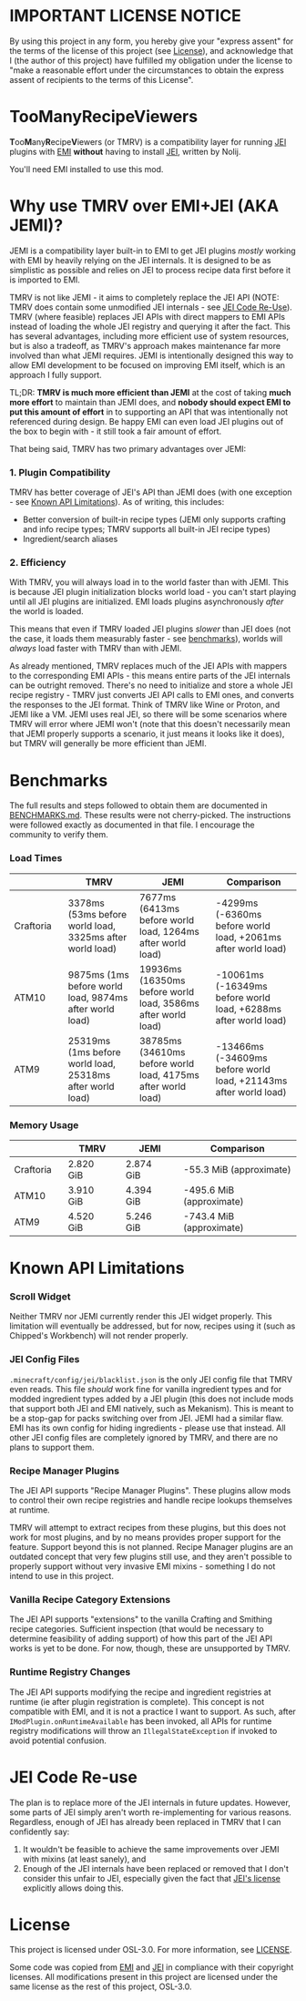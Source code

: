 # IMPORTANT LICENSE NOTICE

By using this project in any form, you hereby give your "express assent" for the terms of the license of this project (see [License](#license)), and acknowledge that I (the author of this project) have fulfilled my obligation under the license to "make a reasonable effort under the circumstances to obtain the express assent of recipients to the terms of this License".

# TooManyRecipeViewers

**T**oo**M**any**R**ecipe**V**iewers (or TMRV) is a compatibility layer for running [JEI](https://legacy.curseforge.com/minecraft/mc-mods/jei) plugins with [EMI](https://legacy.curseforge.com/minecraft/mc-mods/emi) **without** having to install [JEI](https://legacy.curseforge.com/minecraft/mc-mods/jei), written by Nolij.

You'll need EMI installed to use this mod.

# Why use TMRV over EMI+JEI (AKA JEMI)?

JEMI is a compatibility layer built-in to EMI to get JEI plugins _mostly_ working with EMI by heavily relying on the JEI internals. It is designed to be as simplistic as possible and relies on JEI to process recipe data first before it is imported to EMI.

TMRV is not like JEMI - it aims to completely replace the JEI API (NOTE: TMRV does contain some unmodified JEI internals - see [JEI Code Re-Use](#jei-code-re-use)). TMRV (where feasible) replaces JEI APIs with direct mappers to EMI APIs instead of loading the whole JEI registry and querying it after the fact. This has several advantages, including more efficient use of system resources, but is also a tradeoff, as TMRV's approach makes maintenance far more involved than what JEMI requires. JEMI is intentionally designed this way to allow EMI development to be focused on improving EMI itself, which is an approach I fully support.

TL;DR: **TMRV is much more efficient than JEMI** at the cost of taking **much more effort** to maintain than JEMI does, and **nobody should expect EMI to put this amount of effort** in to supporting an API that was intentionally not referenced during design. Be happy EMI can even load JEI plugins out of the box to begin with - it still took a fair amount of effort.

That being said, TMRV has two primary advantages over JEMI:

### 1. Plugin Compatibility

TMRV has better coverage of JEI's API than JEMI does (with one exception - see [Known API Limitations](#known-api-limitations)). As of writing, this includes:

- Better conversion of built-in recipe types (JEMI only supports crafting and info recipe types; TMRV supports all built-in JEI recipe types)
- Ingredient/search aliases

### 2. Efficiency

With TMRV, you will always load in to the world faster than with JEMI. This is because JEI plugin initialization blocks world load - you can't start playing until all JEI plugins are initialized. EMI loads plugins asynchronously _after_ the world is loaded.

This means that even if TMRV loaded JEI plugins _slower_ than JEI does (not the case, it loads them measurably faster - see [benchmarks](#benchmarks)), worlds will _always_ load faster with TMRV than with JEMI.

As already mentioned, TMRV replaces much of the JEI APIs with mappers to the corresponding EMI APIs - this means entire parts of the JEI internals can be outright removed. There's no need to initialize and store a whole JEI recipe registry - TMRV just converts JEI API calls to EMI ones, and converts the responses to the JEI format. Think of TMRV like Wine or Proton, and JEMI like a VM. JEMI uses real JEI, so there will be some scenarios where TMRV will error where JEMI won't (note that this doesn't necessarily mean that JEMI properly supports a scenario, it just means it looks like it does), but TMRV will generally be more efficient than JEMI.

# Benchmarks

The full results and steps followed to obtain them are documented in [BENCHMARKS.md](https://github.com/Nolij/TooManyRecipeViewers/raw/master/BENCHMARKS.md). These results were not cherry-picked. The instructions were followed exactly as documented in that file. I encourage the community to verify them.

### Load Times

|                             | TMRV                                                                        | JEMI                                                                           | Comparison                                                       |
|-----------------------------|-----------------------------------------------------------------------------|--------------------------------------------------------------------------------|------------------------------------------------------------------|
| Craftoria&nbsp;&nbsp;&nbsp; | 3378ms (53ms before world load, 3325ms after world load)&nbsp;&nbsp;&nbsp;  | 7677ms (6413ms before world load, 1264ms after world load)&nbsp;&nbsp;&nbsp;   | -4299ms (-6360ms before world load, +2061ms after world load)    |
| ATM10&nbsp;&nbsp;&nbsp;     | 9875ms (1ms before world load, 9874ms after world load)&nbsp;&nbsp;&nbsp;   | 19936ms (16350ms before world load, 3586ms after world load)&nbsp;&nbsp;&nbsp; | -10061ms (-16349ms before world load, +6288ms after world load)  |
| ATM9&nbsp;&nbsp;&nbsp;      | 25319ms (1ms before world load, 25318ms after world load)&nbsp;&nbsp;&nbsp; | 38785ms (34610ms before world load, 4175ms after world load)&nbsp;&nbsp;&nbsp; | -13466ms (-34609ms before world load, +21143ms after world load) |

### Memory Usage

|                             | TMRV                        | JEMI                        | Comparison               |
|-----------------------------|-----------------------------|-----------------------------|--------------------------|
| Craftoria&nbsp;&nbsp;&nbsp; | 2.820 GiB&nbsp;&nbsp;&nbsp; | 2.874 GiB&nbsp;&nbsp;&nbsp; | -55.3 MiB (approximate)  |
| ATM10&nbsp;&nbsp;&nbsp;     | 3.910 GiB&nbsp;&nbsp;&nbsp; | 4.394 GiB&nbsp;&nbsp;&nbsp; | -495.6 MiB (approximate) |
| ATM9&nbsp;&nbsp;&nbsp;      | 4.520 GiB&nbsp;&nbsp;&nbsp; | 5.246 GiB&nbsp;&nbsp;&nbsp; | -743.4 MiB (approximate) |

# Known API Limitations

### Scroll Widget

Neither TMRV nor JEMI currently render this JEI widget properly. This limitation will eventually be addressed, but for now, recipes using it (such as Chipped's Workbench) will not render properly.

### JEI Config Files

`.minecraft/config/jei/blacklist.json` is the only JEI config file that TMRV even reads. This file _should_ work fine for vanilla ingredient types and for modded ingredient types added by a JEI plugin (this does not include mods that support both JEI and EMI natively, such as Mekanism). This is meant to be a stop-gap for packs switching over from JEI. JEMI had a similar flaw. EMI has its own config for hiding ingredients - please use that instead. All other JEI config files are completely ignored by TMRV, and there are no plans to support them.

### Recipe Manager Plugins

The JEI API supports "Recipe Manager Plugins". These plugins allow mods to control their own recipe registries and handle recipe lookups themselves at runtime.

TMRV will attempt to extract recipes from these plugins, but this does not work for most plugins, and by no means provides proper support for the feature. Support beyond this is not planned. Recipe Manager plugins are an outdated concept that very few plugins still use, and they aren't possible to properly support without very invasive EMI mixins - something I do not intend to use in this project.

### Vanilla Recipe Category Extensions

The JEI API supports "extensions" to the vanilla Crafting and Smithing recipe categories. Sufficient inspection (that would be necessary to determine feasibility of adding support) of how this part of the JEI API works is yet to be done. For now, though, these are unsupported by TMRV.

### Runtime Registry Changes

The JEI API supports modifying the recipe and ingredient registries at runtime (ie after plugin registration is complete). This concept is not compatible with EMI, and it is not a practice I want to support. As such, after `IModPlugin.onRuntimeAvailable` has been invoked, all APIs for runtime registry modifications will throw an `IllegalStateException` if invoked to avoid potential confusion.

# JEI Code Re-use

The plan is to replace more of the JEI internals in future updates. However, some parts of JEI simply aren't worth re-implementing for various reasons. Regardless, enough of JEI has already been replaced in TMRV that I can confidently say:

1. It wouldn't be feasible to achieve the same improvements over JEMI with mixins (at least sanely), and
2. Enough of the JEI internals have been replaced or removed that I don't consider this unfair to JEI, especially given the fact that [JEI's license](https://github.com/mezz/JustEnoughItems/blob/d4ea796eb319efff2ff209f50c053c2a5a1dec05/LICENSE.txt) explicitly allows doing this.

# License

This project is licensed under OSL-3.0. For more information, see [LICENSE](https://github.com/Nolij/TooManyRecipeViewers/raw/master/LICENSE).

Some code was copied from [EMI](https://github.com/emilyploszaj/emi) and [JEI](https://github.com/mezz/JustEnoughItems) in compliance with their copyright licenses. All modifications present in this project are licensed under the same license as the rest of this project, OSL-3.0.